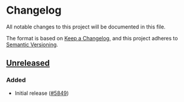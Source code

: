 # Changelog

All notable changes to this project will be documented in this file.

The format is based on [Keep a Changelog](https://keepachangelog.com/en/1.0.0/),
and this project adheres to [Semantic Versioning](https://semver.org/spec/v2.0.0.html).

## [Unreleased]

### Added

- Initial release ([#5849](https://github.com/MetaMask/core/pull/5849))

[Unreleased]: https://github.com/MetaMask/core/
